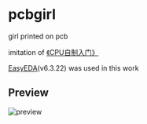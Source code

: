 # pcbgirl  

girl printed on pcb

imitation of [《CPU自制入门》](https://book.douban.com/subject/25780703/)

[EasyEDA](https://lceda.cn/)(v6.3.22) was used in this work


## Preview  

![preview](https://user-images.githubusercontent.com/22560245/76160074-d0bd2480-6161-11ea-840d-776e86038822.jpg)
